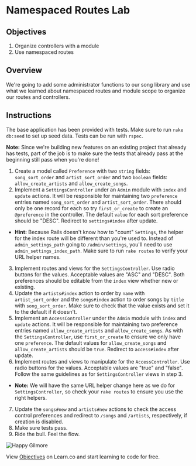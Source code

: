 # Namespaced Routes Lab

## Objectives

1. Organize controllers with a module
2. Use namespaced routes

## Overview

We're going to add some administrator functions to our song library and
use what we learned about namespaced routes and module scope to organize
our routes and controllers.

## Instructions

The base application has been provided with tests. Make sure to run
`rake db:seed` to set up seed data. Tests can be run with `rspec`.

**Note:** Since we're building new features on an existing project that
already has tests, part of the job is to make sure the tests that
already pass at the beginning still pass when you're done!

1. Create a model called `Preference` with two `string` fields:
   `song_sort_order` and `artist_sort_order` and two `boolean` fields:
`allow_create_artists` and `allow_create_songs`.
2. Implement a `SettingsController` under an `Admin` module with `index` and `update` actions. It will be responsible for maintaining two
`preference` entries named `song_sort_order` and `artist_sort_order`. There
should only be one record for each so try `first_or_create` to
create an `@preference` in the controller. The default `value` for each sort preference should be "DESC". Redirect to `settings#index` after update.
  * **Hint:** Because Rails doesn't know how to "count" `Settings`, the
    helper for the index route will be different than you're used to.
Instead of `admin_settings_path` going to `/admin/settings`, you'll need
to use `admin_settings_index_path`. Make sure to run `rake routes` to
verify your URL helper names.
3. Implement routes and views for the `SettingsController`. Use
   radio buttons for the values. Acceptable values are "ASC" and "DESC".
Both preferences should be editable from the `index` view whether new or existing.
4. Update the `artists#index` action to order by `name` with `artist_sort_order`
   and the `songs#index` action to order songs by `title` with `song_sort_order`. Make sure to check that the value exists and set it to the default if it doesn't.
5. Implement an `AccessController` under the `Admin` module with
   `index` and `update` actions. It will be responsible for maintaining
two preference entries named `allow_create_artists` and
`allow_create_songs`. As with the `SettingsController`, use
`first_or_create` to ensure we only have one `preference`. The default values for `allow_create_songs` and `allow_create_artists` should be `true`. Redirect to `access#index` after update.
6. Implement routes and views to manipulate for the `AccessController`. Use radio buttons for the values. Acceptable values are
"true" and "false". Follow the same guidelines as for
`SettingsController` views in step 3.
  * **Note:** We will have the same URL helper change here as we do for
    `SettingsController`, so check your `rake routes` to ensure you use
the right helpers.
7. Update the `songs#new` and `artists#new` actions to check the access
   control preferences and redirect to `/songs` and `/artists`,
respectively, if creation is disabled.
8. Make sure tests pass.
9. Ride the bull. Feel the flow.

![Happy Gilmore](http://i.giphy.com/h2Q9ZYee54UOk.gif)

<p data-visibility='hidden'>View <a href='https://learn.co/lessons/namespaced-routes-lab' title='Objectives'>Objectives</a> on Learn.co and start learning to code for free.</p>
